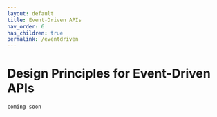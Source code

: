 ```yaml
---
layout: default
title: Event-Driven APIs
nav_order: 6
has_children: true
permalink: /eventdriven
---
```


Design Principles for Event-Driven APIs
=======================================

`coming soon`